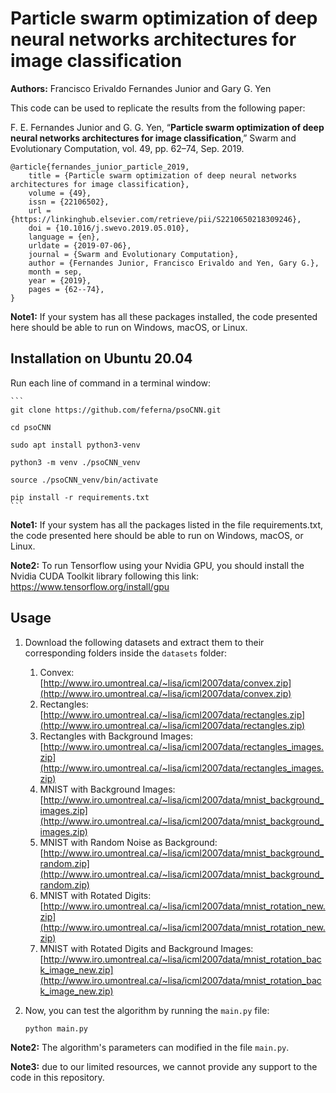 # Particle swarm optimization of deep neural networks architectures for image classification

**Authors:** Francisco Erivaldo Fernandes Junior and Gary G. Yen

This code can be used to replicate the results from the following paper:

F. E. Fernandes Junior and G. G. Yen, “**Particle swarm optimization of deep neural networks architectures for image classification**,” Swarm and Evolutionary Computation, vol. 49, pp. 62–74, Sep. 2019.

```
@article{fernandes_junior_particle_2019,
	title = {Particle swarm optimization of deep neural networks architectures for image classification},
	volume = {49},
	issn = {22106502},
	url = {https://linkinghub.elsevier.com/retrieve/pii/S2210650218309246},
	doi = {10.1016/j.swevo.2019.05.010},
	language = {en},
	urldate = {2019-07-06},
	journal = {Swarm and Evolutionary Computation},
	author = {Fernandes Junior, Francisco Erivaldo and Yen, Gary G.},
	month = sep,
	year = {2019},
	pages = {62--74},
}
```

**Note1:** If your system has all these packages installed, the code presented here should be able to run on Windows, macOS, or Linux.

## Installation on Ubuntu 20.04

Run each line of command in a terminal window:

	```
	git clone https://github.com/feferna/psoCNN.git
	
	cd psoCNN
	
	sudo apt install python3-venv
	
	python3 -m venv ./psoCNN_venv
	
	source ./psoCNN_venv/bin/activate
	
	pip install -r requirements.txt
	```

**Note1:** If your system has all the packages listed in the file requirements.txt, the code presented here should be able to run on Windows, macOS, or Linux.

**Note2:** To run Tensorflow using your Nvidia GPU, you should install the Nvidia CUDA Toolkit library following this link: https://www.tensorflow.org/install/gpu

## Usage

1. Download the following datasets and extract them to their corresponding folders inside the ```datasets``` folder:
	1. Convex: 
[http://www.iro.umontreal.ca/~lisa/icml2007data/convex.zip](http://www.iro.umontreal.ca/~lisa/icml2007data/convex.zip)
	2. Rectangles: [http://www.iro.umontreal.ca/~lisa/icml2007data/rectangles.zip](http://www.iro.umontreal.ca/~lisa/icml2007data/rectangles.zip)
	3. Rectangles with Background Images: [http://www.iro.umontreal.ca/~lisa/icml2007data/rectangles_images.zip](http://www.iro.umontreal.ca/~lisa/icml2007data/rectangles_images.zip)
	4. MNIST with Background Images: [http://www.iro.umontreal.ca/~lisa/icml2007data/mnist_background_images.zip](http://www.iro.umontreal.ca/~lisa/icml2007data/mnist_background_images.zip)
	5. MNIST with Random Noise as Background: [http://www.iro.umontreal.ca/~lisa/icml2007data/mnist_background_random.zip](http://www.iro.umontreal.ca/~lisa/icml2007data/mnist_background_random.zip)
	6. MNIST with Rotated Digits: [http://www.iro.umontreal.ca/~lisa/icml2007data/mnist_rotation_new.zip](http://www.iro.umontreal.ca/~lisa/icml2007data/mnist_rotation_new.zip)
	7. MNIST with Rotated Digits and Background Images: [http://www.iro.umontreal.ca/~lisa/icml2007data/mnist_rotation_back_image_new.zip](http://www.iro.umontreal.ca/~lisa/icml2007data/mnist_rotation_back_image_new.zip)


2. Now, you can test the algorithm by running the ```main.py``` file:

	```
	python main.py
	```

**Note2:** The algorithm's parameters can modified in the file ```main.py```.

**Note3:** due to our limited resources, we cannot provide any support to the code in this repository.


